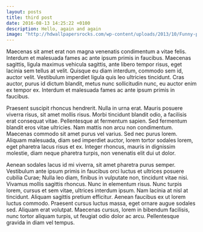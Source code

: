 ```yaml
---
layout: posts
title: third post
date: 2016-08-13 14:25:22 +0100
description: Hello, again and again
image: "http://hdwallpapersrocks.com/wp-content/uploads/2013/10/Funny-panda-cloths-wear-image-300x250.jpg"
---
```


Maecenas sit amet erat non magna venenatis condimentum a vitae felis. Interdum et malesuada fames ac ante ipsum primis in faucibus. Maecenas sagittis, ligula maximus vehicula sagittis, ante libero tempor risus, eget lacinia sem tellus at velit. Quisque eu diam interdum, commodo sem id, auctor velit. Vestibulum imperdiet ligula quis leo ultricies tincidunt. Cras auctor, purus id dictum blandit, metus nunc sollicitudin nunc, eu auctor enim ex tempor ex. Interdum et malesuada fames ac ante ipsum primis in faucibus.

Praesent suscipit rhoncus hendrerit. Nulla in urna erat. Mauris posuere viverra risus, sit amet mollis risus. Morbi tincidunt blandit odio, a facilisis erat consequat vitae. Pellentesque at fermentum sapien. Sed fermentum blandit eros vitae ultricies. Nam mattis non arcu non condimentum. Maecenas commodo sit amet purus vel varius. Sed nec purus lorem. Aliquam malesuada, diam sed imperdiet auctor, lorem tortor sodales lorem, eget pharetra lacus risus et ex. Integer rhoncus, mauris in dignissim molestie, diam neque pharetra turpis, non venenatis elit dui ut dolor.

Aenean sodales lacus id mi viverra, sit amet pharetra purus semper. Vestibulum ante ipsum primis in faucibus orci luctus et ultrices posuere cubilia Curae; Nulla leo diam, finibus in vulputate non, tincidunt vitae nisi. Vivamus mollis sagittis rhoncus. Nunc in elementum risus. Nunc turpis lorem, cursus et sem vitae, ultrices interdum ipsum. Nam lacinia at nisl at tincidunt. Aliquam sagittis pretium efficitur. Aenean faucibus ex ut lorem luctus commodo. Praesent cursus luctus massa, eget ornare augue sodales sed. Aliquam erat volutpat. Maecenas cursus, lorem in bibendum facilisis, nunc tortor aliquam turpis, ut feugiat odio dolor ac arcu. Pellentesque gravida in diam vel tempus.
